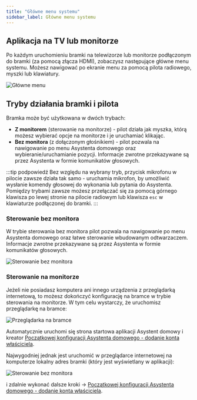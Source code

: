 ```yaml
---
title: "Główne menu systemu"
sidebar_label: Główne menu systemu
---
```


## Aplikacja na TV lub monitorze

Po każdym uruchomieniu bramki na telewizorze lub monitorze podłączonym do bramki (za pomocą złącza HDMI), zobaczysz następujące główne menu systemu. Możesz nawigować po ekranie menu za pomocą pilota radiowego, myszki lub klawiatury.

![Główne menu](/img/en/bramka/bramka_start_menu.png)

## Tryby działania bramki i pilota

Bramka może być użytkowana w dwóch trybach:

- **Z monitorem** (sterowanie na monitorze) - pilot działa jak myszka, którą możesz wybierać opcje na monitorze i je uruchamiać klikając.
- **Bez monitora** (z dołączonym głośnikiem) - pilot pozwala na nawigowanie po menu Asystenta domowego oraz wybieranie/uruchamianie pozycji. Informacje zwrotne przekazywane są przez Asystenta w formie komunikatów głosowych.

:::tip podpowiedź
Bez względu na wybrany tryb, przycisk mikrofonu w pilocie zawsze działa tak samo - uruchamia mikrofon, by umożliwić wysłanie komendy głosowej do wykonania lub pytania do Asystenta.
Pomiędzy trybami zawsze możesz przełączać się za pomocą górnego klawisza po lewej stronie na pilocie radiowym lub klawisza `esc` w klawiaturze podłączonej do bramki.
:::

### Sterowanie bez monitora

W trybie sterowania bez monitora pilot pozwala na nawigowanie po menu Asystenta domowego oraz łatwe sterowanie wbudowanym odtwarzaczem.
Informacje zwrotne przekazywane są przez Asystenta w formie komunikatów głosowych.

![Sterowanie bez monitora](/img/en/bramka/bramka_start_menu_off_screen.png)

### Sterowanie na monitorze

Jeżeli nie posiadasz komputera ani innego urządzenia z przeglądarką internetową, to możesz dokończyć konfigurację na bramce w trybie sterowania na monitorze.
W tym celu wystarczy, że uruchomisz przeglądarkę na bramce:

![Przeglądarka na bramce](/img/en/bramka/bramka_start_menu_browser.png)

Automatycznie uruchomi się strona startowa aplikacji Asystent domowy i kreator [Początkowej konfiguracji Asystenta domowego - dodanie konta właściciela](/docs/ais_bramka_first_run_step_account).

Najwygodniej jednak jest uruchomić w przeglądarce internetowej na komputerze lokalny adres bramki (który jest wyświetlany w aplikacji):

![Sterowanie bez monitora](/img/en/bramka/bramka_start_menu_app_url.png)

i zdalnie wykonać dalsze kroki -> [Początkowej konfiguracji Asystenta domowego - dodanie konta właściciela](/docs/ais_bramka_first_run_step_account).
